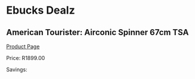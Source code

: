 
# Ebucks Dealz
## American Tourister: Airconic Spinner 67cm TSA
[Product Page](https://www.ebucks.com/web/shop/productSelected.do?prodId=1061497299&catId=1158501552)

Price: R1899.00

Savings: 


	